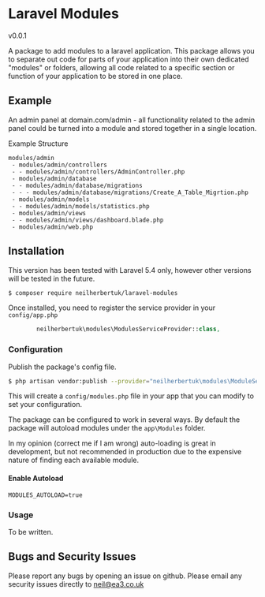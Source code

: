 Laravel Modules
===============
v0.0.1

A package to add modules to a laravel application. This package allows you to separate out code for parts of your application into their own dedicated "modules" or folders, allowing all code related to a specific section or function of your application to be stored in one place.

## Example
An admin panel at domain.com/admin - all functionality related to the admin panel could be turned into a module and stored together in a single location.

Example Structure

    modules/admin
     - modules/admin/controllers
     - - modules/admin/controllers/AdminController.php
     - modules/admin/database
     - - modules/admin/database/migrations
     - - - modules/admin/database/migrations/Create_A_Table_Migrtion.php
     - modules/admin/models
     - - modules/admin/models/statistics.php
     - modules/admin/views
     - - modules/admin/views/dashboard.blade.php
     - modules/admin/web.php
    

## Installation

This version has been tested with Laravel 5.4 only, however other versions will be tested in the future.

```bash
$ composer require neilherbertuk/laravel-modules
```

Once installed, you need to register the service provider in your `config/app.php`

```php
        neilherbertuk\modules\ModulesServiceProvider::class,
```

### Configuration

Publish the package's config file. 

```bash
$ php artisan vendor:publish --provider="neilherbertuk\modules\ModuleServiceProvider" --tag=config
```

This will create a `config/modules.php` file in your app that you can modify to set your configuration.

The package can be configured to work in several ways. By default the package will autoload modules under the `app\Modules` folder.

In my opinion (correct me if I am wrong) auto-loading is great in development, but not recommended in production due to the expensive nature of finding each available module.

#### Enable Autoload
```dotenv
MODULES_AUTOLOAD=true
```


### Usage

To be written.

## Bugs and Security Issues
Please report any bugs by opening an issue on github.
Please email any security issues directly to neil@ea3.co.uk
